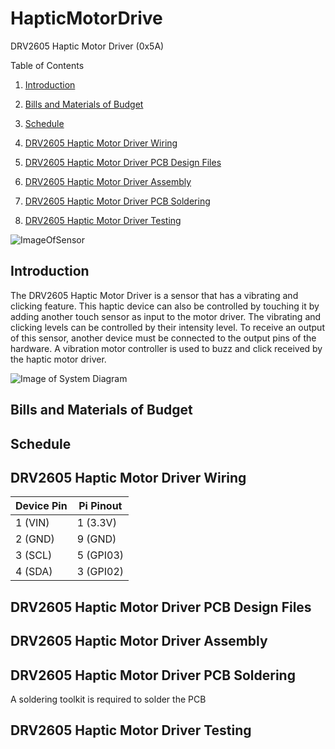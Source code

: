 # HapticMotorDrive

DRV2605 Haptic Motor Driver (0x5A)

Table of Contents

1. [Introduction](#introduction)

2. [Bills and Materials of Budget](#bills-and-materials-of-budget)

3. [Schedule](#schedule)

4. [DRV2605 Haptic Motor Driver Wiring](#drv2605-haptic-motor-driver-wiring)

4. [DRV2605 Haptic Motor Driver PCB Design Files](#drv2605-haptic-motor-driver-pcb-design-files)

5. [DRV2605 Haptic Motor Driver Assembly](#drv2605-haptic-motor-driver-assembly)

6. [DRV2605 Haptic Motor Driver PCB Soldering](#drv2605-haptic-motor-driver-soldering)

7. [DRV2605 Haptic Motor Driver Testing](#drv2605-haptic-motor-driver-testing)

![ImageOfSensor](https://github.com/JordanPulido/HapticMotorDrive/blob/master/documentation/Sensor.JPG)

## Introduction

The DRV2605 Haptic Motor Driver is a sensor that has a vibrating and clicking feature. This haptic device can also be controlled by touching it by adding another touch sensor as input to the motor driver. The vibrating and clicking levels can be controlled by their intensity level. To receive an output of this sensor, another device must be connected to the output pins of the hardware. A vibration motor controller is used to buzz and click received by the haptic motor driver.

![Image of System Diagram](https://github.com/JordanPulido/HapticMotorDrive/blob/master/documentation/UMLDiagram.JPG)

## Bills and Materials of Budget



## Schedule

## DRV2605 Haptic Motor Driver Wiring

| Device Pin                               | Pi Pinout  |
|------------------------------------------|------------|
| 1 (VIN)                                  | 1 (3.3V)   |
| 2 (GND)                                  | 9 (GND)    |
| 3 (SCL)                                  | 5 (GPI03)  |
| 4 (SDA)                                  | 3 (GPI02)  |

## DRV2605 Haptic Motor Driver PCB Design Files

## DRV2605 Haptic Motor Driver Assembly

## DRV2605 Haptic Motor Driver PCB Soldering

A soldering toolkit is required to solder the PCB

## DRV2605 Haptic Motor Driver Testing
